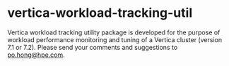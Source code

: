 # vertica-workload-tracking-util
Vertica workload tracking utility package is developed for the purpose of workload performance monitoring and tuning of a Vertica cluster (version 7.1 or 7.2).  Please send your comments and suggestions to po.hong@hpe.com.

